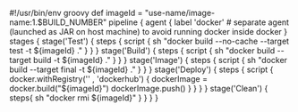 #!/usr/bin/env groovy
def imageId = "use-name/image-name:1.$BUILD_NUMBER"
pipeline {
    agent {
        label 'docker'  # separate agent (launched as JAR on host machine) to avoid running docker inside docker
    }
    stages {
        stage('Test') {
            steps {
                script {
                    sh "docker build --no-cache --target test -t ${imageId} ."
                }
            }
        }
        stage('Build') {
            steps {
                script {
                    sh "docker build --target build -t ${imageId} ."
                }
            }
        }
        stage('Image') {
            steps {
                script {
                    sh "docker build --target final -t ${imageId} ."
                }
            }
        }
        stage('Deploy') {
            steps {
                script {
                    docker.withRegistry('' , 'dockerhub') {
                        dockerImage = docker.build("${imageId}")
                        dockerImage.push()
                    }
                }
            }
        }
        stage('Clean') {
          steps{
            sh "docker rmi ${imageId}"
          }
        }
    }
}

   
